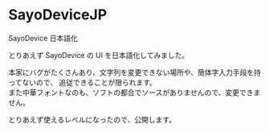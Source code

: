 # SayoDeviceJP
SayoDevice 日本語化

とりあえず SayoDevice の UI を日本語化してみました。

本家にバグがたくさんあり、文字列を変更できない場所や、簡体字入力手段を持ってないので、
追従できることが限られます。<br>
また中華フォントなのも、ソフトの都合でソースがありませんので、変更できません。

とりあえず使えるレベルになったので、公開します。
